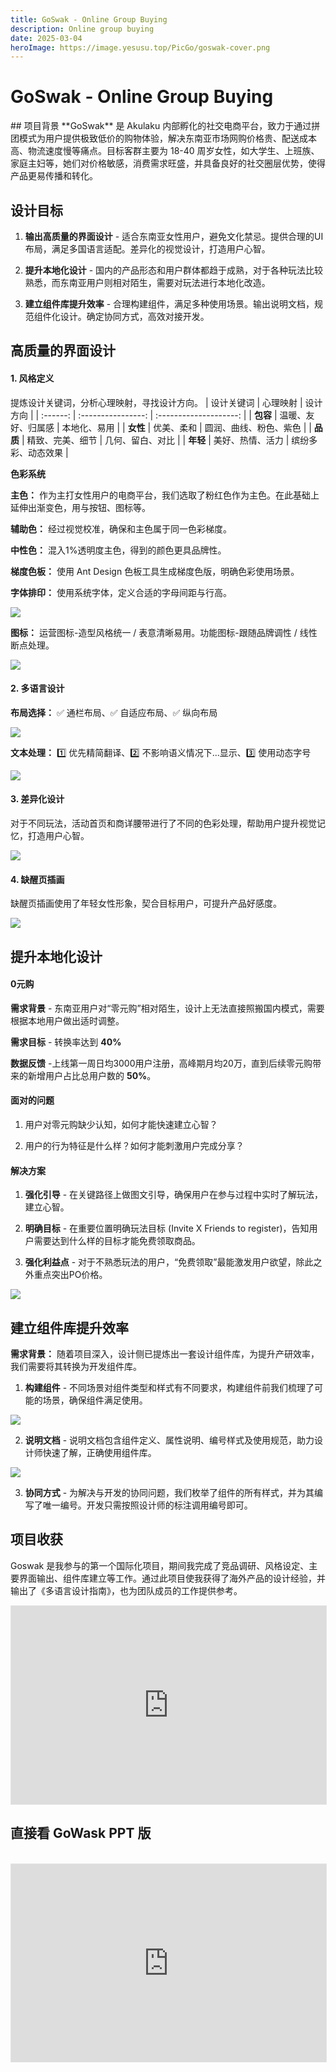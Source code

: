 ```yaml
---
title: GoSwak - Online Group Buying 
description: Online group buying 
date: 2025-03-04
heroImage: https://image.yesusu.top/PicGo/goswak-cover.png
---
```

# GoSwak - Online Group Buying
<ReadingTime/>
## 项目背景
**GoSwak** 是 Akulaku 内部孵化的社交电商平台，致力于通过拼团模式为用户提供极致低价的购物体验，解决东南亚市场网购价格贵、配送成本高、物流速度慢等痛点。目标客群主要为 18-40 周岁女性，如大学生、上班族、家庭主妇等，她们对价格敏感，消费需求旺盛，并具备良好的社交圈层优势，使得产品更易传播和转化。

## 设计目标
1. **输出高质量的界面设计** - 适合东南亚女性用户，避免文化禁忌。提供合理的UI布局，满足多国语言适配。差异化的视觉设计，打造用户心智。

2. **提升本地化设计** - 国内的产品形态和用户群体都趋于成熟，对于各种玩法比较熟悉，而东南亚用户则相对陌生，需要对玩法进行本地化改造。

3. **建立组件库提升效率** - 合理构建组件，满足多种使用场景。输出说明文档，规范组件化设计。确定协同方式，高效对接开发。

## 高质量的界面设计

#### 1. 风格定义

提炼设计关键词，分析心理映射，寻找设计方向。
   |   设计关键词       |      心理映射      |        设计方向        |
   | :------: | :----------------: | :--------------------: |
   | **包容** | 温暖、友好、归属感 |      本地化、易用      |
   | **女性** |     优美、柔和     | 圆润、曲线、粉色、紫色 |
   | **品质** |  精致、完美、细节  |    几何、留白、对比    |
   | **年轻** |  美好、热情、活力  |   缤纷多彩、动态效果   |

**色彩系统**

**主色：** 作为主打女性用户的电商平台，我们选取了粉红色作为主色。在此基础上延伸出渐变色，用与按钮、图标等。

<ColorPalette :colorsGroups="[
  [ 
    { name: 'Primary', value: '#F60059' },
    { name: 'Gradient', gradient: 'linear-gradient(45deg, #F60059, #FF9682)' }
  ]
]" 
:gapSpacing="true"/>

**辅助色：** 经过视觉校准，确保和主色属于同一色彩梯度。

<ColorPalette :colorsGroups="[
  [ 
    { name: 'Error', value: '#F50A0A' },
    { name: 'Warning', value: '#FF9000' },
    { name: 'Yellow', value: '#FAE100' },
    { name: 'Green', value: '#8EC700' },
    { name: 'Success', value: '#00B573' },
    { name: 'Link', value: '#2D8DFA' },
    { name: 'Purple', value: '#884CFF' }
  ]
]" />

**中性色：** 混入1%透明度主色，得到的颜色更具品牌性。

<ColorPalette :colorsGroups="[
  [ 
    { name: 'Text-1', value: '#1F1D1E' },
    { name: 'Text-2', value: '#676566' },
    { name: 'Text-3', value: '#9A9798' },
    { name: 'Text-4', value: '#CCCACB' },
    { name: 'Divider', value: '#EBE8E9',textColor: '#3C3C43' },
    { name: 'Bg-1', value: '#F6F4F4' ,textColor: '#3C3C43'},
    { name: 'Bg-2', value: '#FCFAFA' ,textColor: '#3C3C43'}
  ]
]" />

**梯度色板：** 使用 Ant Design 色板工具生成梯度色版，明确色彩使用场景。

<ColorPalette :colorsGroups="[
  [ 
    { name: '胶囊背景', value: '#FFE6EB' ,textColor: '#F60059'},
    { value: '#FFA3B9' },
    { name: '按钮禁用', value: '#FF7A9E' },
    { value: '#FF5286' },
    { value: '#FF2970' },
    { name: '主色', value: '#F60059' },
    { name: '按钮点击', value: '#CF0053' },
    { value: '#A80049' },
    { value: '#82003D' },
    { value: '#5C002E' }
  ],
  [ 
    { name: '标签背景', value: '#FFEAE6' ,textColor: '#F50A0A'},
    { value: '#FFB8AD' },
    { value: '#FF9185' },
    { value: '#FF675C' },
    { value: '#FF3A33' },
    { name: '错误', value: '#F50A0A' },
    { name: '错误文字', value: '#CF0007' },
    { value: '#A8000B' },
    { value: '#82000D' },
    { value: '#5C000C' }
  ],
  [ 
    { name: '标签背景', value: '#FFF8E6' ,textColor: '#FF9000'},
    { value: '#FFE3A3' },
    { value: '#FFD37A' },
    { value: '#FFBF52' },
    { value: '#FFA929' },
    { name: '警示', value: '#FF9000' },
    { name: '警示文字', value: '#D97400' },
    { value: '#B35900' },
    { value: '#8C4100' },
    { value: '#662C00' }
  ],
  [ 
    { value: '#FDFFE6' },
    { value: '#FCFFA3' },
    { value: '#FFFF7A' },
    { value: '#FFF952' },
    { value: '#FFF129' },
    { value: '#FAE100' },
    { value: '#D4B700' },
    { value: '#AD9100' },
    { value: '#876C00' },
    { value: '#614A00' }
  ],
  [ 
    { value: '#FCFFE6' },
    { value: '#ECFAA0' },
    { value: '#D7ED72' },
    { value: '#BFE048' },
    { value: '#A7D422' },
    { value: '#8EC700' },
    { value: '#6EA100' },
    { value: '#507A00' },
    { value: '#345400' },
    { value: '#1B2E00' }
  ],
  [ 
    { name: '标签背景',value: '#EBFBF4' ,textColor: '#00B573'},
    { value: '#9AF0C4' },
    { value: '#69DBA6' },
    { value: '#42CF92' },
    { value: '#1FC281' },
    { name: '成功',value: '#00B573' },
    { name: '成功文字',value: '#008F5F' },
    { value: '#006949' },
    { value: '#004231' },
    { value: '#001C16' }
  ],
  [ 
    { name: '标签背景', value: '#F0F9FF' ,textColor: '#2D8DFA'},
    { value: '#D1EDFF' },
    { value: '#A8D9FF' },
    { value: '#80C3FF' },
    { value: '#57ABFF' },
    { name: '链接', value: '#2D8DFA' },
    { name: '链接文字', value: '#1C6BD4' },
    { value: '#0E4EAD' },
    { value: '#043487' },
    { value: '#022261' }
  ],
  [ 
    { value: '#F7F0FF' },
    { value: '#E1C9FF' },
    { value: '#C6A1FF' },
    { value: '#A978FF' },
    { value: '#8A4FFF' },
    { name: '标签', value: '#6838D9' },
    { value: '#4B25B3' },
    { value: '#31158C' },
    { value: '#200E66' },
    { value: '#100342' }
  ]
]" />

**字体排印：** 使用系统字体，定义合适的字母间距与行高。

![](https://image.yesusu.top/PicGo/GoSwak-01.png)

**图标：** 运营图标-造型风格统一 / 表意清晰易用。功能图标-跟随品牌调性 / 线性断点处理。

![](https://image.yesusu.top/PicGo/GoSwak-02.png)

#### 2. 多语言设计

**布局选择：** ✅ 通栏布局、✅ 自适应布局、✅ 纵向布局

![](https://image.yesusu.top/PicGo/GoSwak-03.png)

**文本处理：** 1️⃣ 优先精简翻译、2️⃣ 不影响语义情况下...显示、3️⃣ 使用动态字号

![](https://image.yesusu.top/PicGo/GoSwak-04.png)

#### 3. 差异化设计

对于不同玩法，活动首页和商详腰带进行了不同的色彩处理，帮助用户提升视觉记忆，打造用户心智。

![](https://image.yesusu.top/PicGo/GoSwak-05.png)

#### 4. 缺醒页插画

缺醒页插画使用了年轻女性形象，契合目标用户，可提升产品好感度。

![](https://image.yesusu.top/PicGo/GoSwak-06.png)

## 提升本地化设计

#### 0元购

**需求背景** - 东南亚用户对“零元购”相对陌生，设计上无法直接照搬国内模式，需要根据本地用户做出适时调整。

**需求目标** - 转换率达到 **40%**

**数据反馈** -上线第一周日均3000用户注册，高峰期月均20万，直到后续零元购带来的新增用户占比总用户数的 **50%**。

#### 面对的问题

1. 用户对零元购缺少认知，如何才能快速建立心智？

2. 用户的行为特征是什么样？如何才能刺激用户完成分享？

#### 解决方案

1. **强化引导** - 在关键路径上做图文引导，确保用户在参与过程中实时了解玩法，建立心智。

2. **明确目标** - 在重要位置明确玩法目标 (Invite X Friends to register)，告知用户需要达到什么样的目标才能免费领取商品。

3. **强化利益点** - 对于不熟悉玩法的用户，“免费领取”最能激发用户欲望，除此之外重点突出PO价格。

![](https://image.yesusu.top/PicGo/GoSwak-07.png)

## 建立组件库提升效率

**需求背景：** 随着项目深入，设计侧已提炼出一套设计组件库，为提升产研效率，我们需要将其转换为开发组件库。

1. **构建组件** - 不同场景对组件类型和样式有不同要求，构建组件前我们梳理了可能的场景，确保组件满足使用。

![](https://image.yesusu.top/PicGo/GoSwak-08.png)

2. **说明文档** - 说明文档包含组件定义、属性说明、编号样式及使用规范，助力设计师快速了解，正确使用组件库。

![](https://image.yesusu.top/PicGo/GoSwak-09.png)

3. **协同方式** - 为解决与开发的协同问题，我们枚举了组件的所有样式，并为其编写了唯一编号。开发只需按照设计师的标注调用编号即可。

## 项目收获

Goswak 是我参与的第一个国际化项目，期间我完成了竞品调研、风格设定、主要界面输出、组件库建立等工作。通过此项目使我获得了海外产品的设计经验，并输出了《多语言设计指南》，也为团队成员的工作提供参考。

<iframe style="border: 1px solid rgba(0, 0, 0, 0.1); width: 100%; aspect-ratio: 16 / 10.06; " src="https://embed.figma.com/deck/qFwMNOpHwiKYk8ZpRcOCBE/%E5%A4%9A%E8%AF%AD%E8%A8%80%E8%AE%BE%E8%AE%A1%E6%8C%87%E5%8D%97?node-id=1-1582&viewport=-204%2C-221%2C1&scaling=min-zoom&content-scaling=fixed&page-id=0%3A1&embed-host=share" allowfullscreen></iframe>

<br>

## 直接看 GoWask PPT 版

<br>
<iframe style="border: 1px solid rgba(0, 0, 0, 0.1); width: 100%; aspect-ratio: 16 / 10.06; " src="https://embed.figma.com/deck/fT62OPUrnaxvEgbeGnfsBH/GoSwak---Online-group-buying?node-id=6-800&viewport=-82%2C-24%2C0.41&scaling=min-zoom&content-scaling=fixed&page-id=0%3A1&embed-host=share" allowfullscreen></iframe>

